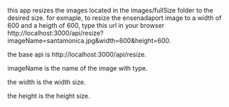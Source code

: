this app resizes the images located in the images/fullSize folder to the desired size.
for exmaple, to resize the ensenadaport image to  a width of 600 and a heigth of 600, type this url in your browser http://localhost:3000/api/resize?imageName=santamonica.jpg&width=600&height=600.

the base api is  http://localhost:3000/api/resize. 

imageName is the name of the image with type.

the width is the width size.

the height is the height size.